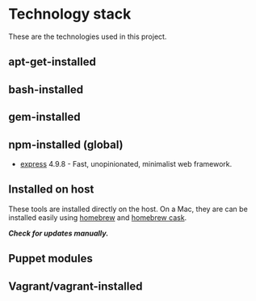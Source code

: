 # Technology stack

These are the technologies used in this project.

## apt-get-installed

## bash-installed

## gem-installed

## npm-installed (global)

- [express](https://www.npmjs.com/package/express) 4.9.8 - Fast, unopinionated, minimalist web framework.

## Installed on host

These tools are installed directly on the host.  On a Mac, they are can be installed easily using [homebrew](http://brew.sh/) and [homebrew cask](http://caskroom.io/).

***Check for updates manually.***

## Puppet modules

## Vagrant/vagrant-installed
